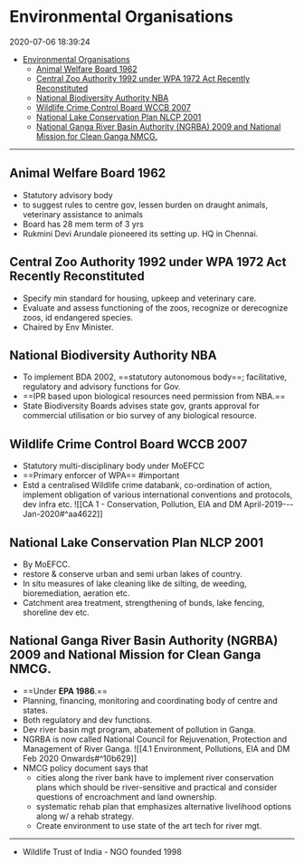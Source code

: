 # Environmental Organisations

2020-07-06 18:39:24

- [Environmental Organisations](#environmental-organisations)
	- [Animal Welfare Board 1962](#animal-welfare-board-1962)
	- [Central Zoo Authority 1992 under WPA 1972 Act Recently Reconstituted](#central-zoo-authority-1992-under-wpa-1972-act-recently-reconstituted)
	- [National Biodiversity Authority NBA](#national-biodiversity-authority-nba)
	- [Wildlife Crime Control Board WCCB 2007](#wildlife-crime-control-board-wccb-2007)
	- [National Lake Conservation Plan NLCP 2001](#national-lake-conservation-plan-nlcp-2001)
	- [National Ganga River Basin Authority (NGRBA) 2009 and National Mission for Clean Ganga NMCG.](#national-ganga-river-basin-authority-ngrba-2009-and-national-mission-for-clean-ganga-nmcg)

---

## Animal Welfare Board 1962

- Statutory advisory body
- to suggest rules to centre gov, lessen burden on draught animals, veterinary assistance to animals
- Board has 28 mem term of 3 yrs
- Rukmini Devi Arundale pioneered its setting up. HQ in Chennai.

## Central Zoo Authority 1992 under WPA 1972 Act Recently Reconstituted

- Specify min standard for housing, upkeep and veterinary care.
- Evaluate and assess functioning of the zoos, recognize or derecognize zoos, id endangered species.
- Chaired by Env Minister.

## National Biodiversity Authority NBA

- To implement BDA 2002, ==statutory autonomous body==; facilitative, regulatory and advisory functions for Gov.
- ==IPR based upon biological resources need permission from NBA.==
- State Biodiversity Boards advises state gov, grants approval for commercial utilisation or bio survey of any biological resource.

## Wildlife Crime Control Board WCCB 2007

- Statutory multi-disciplinary body under MoEFCC
- ==Primary enforcer of WPA== #important 
- Estd a centralised Wildlife crime databank, co-ordination of action, implement obligation of various international conventions and protocols, dev infra etc.
![[CA 1 - Conservation, Pollution, EIA and DM April-2019---Jan-2020#^aa4622]]

## National Lake Conservation Plan NLCP 2001

- By MoEFCC.
- restore & conserve urban and semi urban lakes of country.
- In situ measures of lake cleaning like de silting, de weeding, bioremediation, aeration etc.
- Catchment area treatment, strengthening of bunds, lake fencing, shoreline dev etc.

## National Ganga River Basin Authority (NGRBA) 2009 and National Mission for Clean Ganga NMCG.

- ==Under **EPA 1986**.==
- Planning, financing, monitoring and coordinating body of centre and states.
- Both regulatory and dev functions.
- Dev river basin mgt program, abatement of pollution in Ganga.
- NGRBA is now called National Council for Rejuvenation, Protection and Management of River Ganga.
![[4.1 Environment, Pollutions, EIA and DM Feb 2020 Onwards#^10b629]]
- NMCG policy document says that
	- cities along the river bank have to implement river conservation plans which should be river-sensitive and practical and consider questions of encroachment and land ownership.
	- systematic rehab plan that emphasizes alternative livelihood options along w/ a rehab strategy.
	- Create environment to use state of the art tech for river mgt.

---

- Wildlife Trust of India - NGO founded 1998
